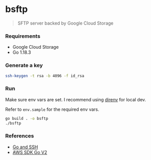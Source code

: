 # bsftp
> SFTP server backed by Google Cloud Storage

### Requirements

- Google Cloud Storage
- Go 1.18.3

### Generate a key

```sh
ssh-keygen -t rsa -b 4096 -f id_rsa
```

### Run

Make sure env vars are set. I recommend using
[direnv](https://github.com/direnv/direnv) for local dev.

Refer to `env.sample` for the required env vars.

```sh
go build . -o bsftp
./bsftp
```

### References

- [Go and SSH](https://github.com/jpillora/go-and-ssh)
- [AWS SDK Go V2](https://github.com/aws/aws-sdk-go-v2)

